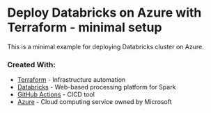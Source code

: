 # Deploy Databricks on Azure with Terraform - minimal setup

This is a minimal example for deploying Databricks cluster on Azure.


### Created With:

* [Terraform](https://www.terraform.io/) - Infrastructure automation
* [Databricks](https://databricks.com/) - Web-based processing platform for Spark 
* [GitHub Actions](https://docs.github.com/en/actions) - CICD tool
* [Azure](https://portal.azure.com/) - Cloud computing service owned by Microsoft
